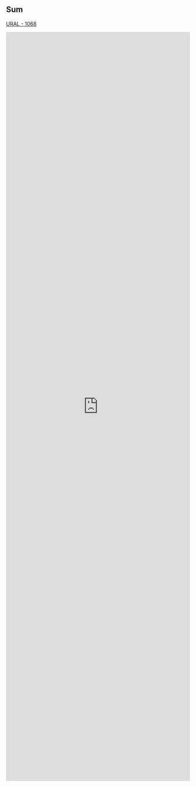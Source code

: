 ## Sum

[URAL - 1068 ](https://vjudge.net/problem/URAL-1068/origin)

<iframe id="frame-description" src="https://vjudge.net/problem/description/2367436366123462?1716796874000" width="100%" height="2048px" frameborder="0" scrolling="no" __idm_id__="73729"></iframe>
